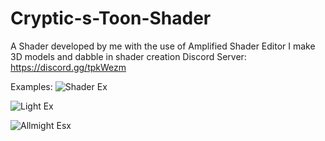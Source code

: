 # Cryptic-s-Toon-Shader
A Shader developed by me with the use of Amplified Shader Editor
I make 3D models and dabble in shader creation 
Discord Server: https://discord.gg/tpkWezm

Examples: 
![Shader Ex](https://user-images.githubusercontent.com/66538714/83957187-dfd07300-a833-11ea-9f87-22f44f07d6a4.gif)

![Light Ex](https://user-images.githubusercontent.com/66538714/83957195-ed85f880-a833-11ea-82e1-b58aebe09788.png)

![Allmight Esx](https://user-images.githubusercontent.com/66538714/83957198-f4147000-a833-11ea-9dfb-487e4f507a8b.png)
